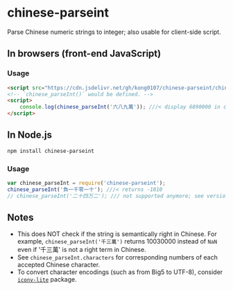 # chinese-parseint
Parse Chinese numeric strings to integer; also usable for client-side script.

## In browsers (front-end JavaScript)
### Usage
```html
<script src="https://cdn.jsdelivr.net/gh/kong0107/chinese-parseint/chinese-parseint.js"></script>
<!-- `chinese_parseInt()` would be defined. -->
<script>
    console.log(chinese_parseInt('六八九萬')); ///< display 6890000 in console.
</script>
```

## In Node.js
```bash
npm install chinese-parseint
```

### Usage
```js
var chinese_parseInt = require('chinese-parseint');
chinese_parseInt('負一千零一十'); ///< returns -1010
// chinese_parseInt('二十四万二'); /// not supported anymore; see version 1.0 to support
```

## Notes
* This does NOT check if the string is semantically right in Chinese. For example, `chinese_parseInt('千三萬')` returns 10030000 instead of `NaN` even if '千三萬' is not a right term in Chinese.
* See `chinese_parseInt.characters` for corresponding numbers of each accepted Chinese character.
* To convert character encodings (such as from Big5 to UTF-8), consider [`iconv-lite`](https://www.npmjs.com/package/iconv-lite) package.
